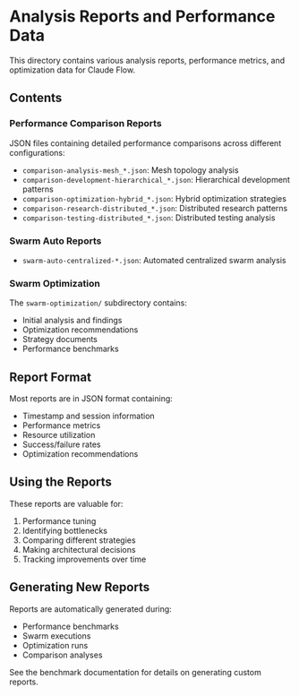 # Analysis Reports and Performance Data

This directory contains various analysis reports, performance metrics, and optimization data for Claude Flow.

## Contents

### Performance Comparison Reports

JSON files containing detailed performance comparisons across different configurations:

- `comparison-analysis-mesh_*.json`: Mesh topology analysis
- `comparison-development-hierarchical_*.json`: Hierarchical development patterns
- `comparison-optimization-hybrid_*.json`: Hybrid optimization strategies
- `comparison-research-distributed_*.json`: Distributed research patterns
- `comparison-testing-distributed_*.json`: Distributed testing analysis

### Swarm Auto Reports

- `swarm-auto-centralized-*.json`: Automated centralized swarm analysis

### Swarm Optimization

The `swarm-optimization/` subdirectory contains:

- Initial analysis and findings
- Optimization recommendations
- Strategy documents
- Performance benchmarks

## Report Format

Most reports are in JSON format containing:

- Timestamp and session information
- Performance metrics
- Resource utilization
- Success/failure rates
- Optimization recommendations

## Using the Reports

These reports are valuable for:

1. Performance tuning
2. Identifying bottlenecks
3. Comparing different strategies
4. Making architectural decisions
5. Tracking improvements over time

## Generating New Reports

Reports are automatically generated during:

- Performance benchmarks
- Swarm executions
- Optimization runs
- Comparison analyses

See the benchmark documentation for details on generating custom reports.
